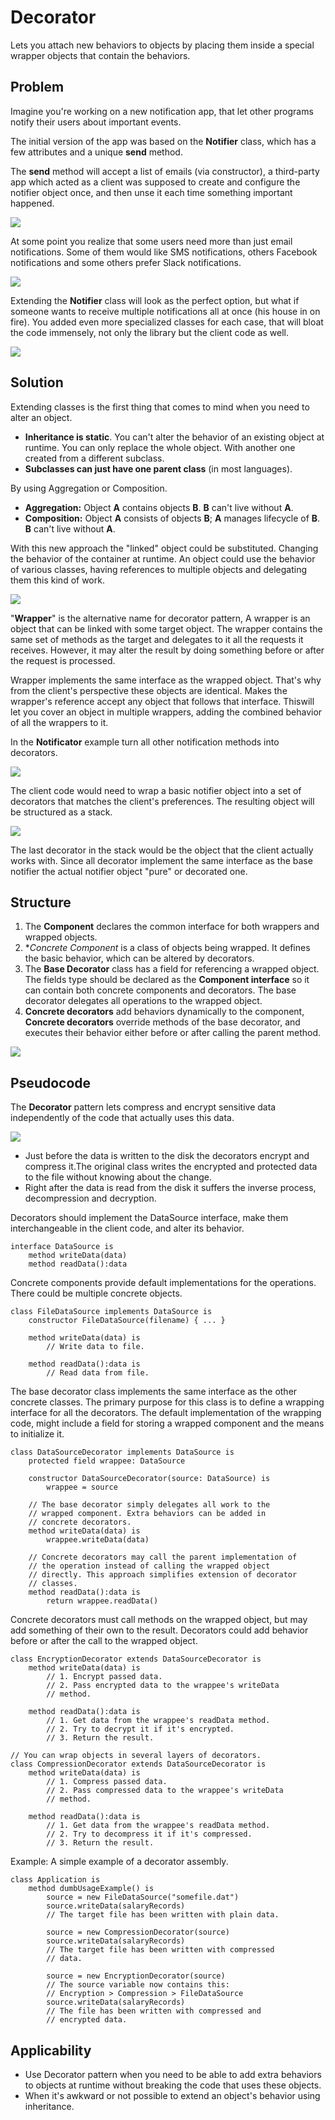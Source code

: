 # Decorator

Lets you attach new behaviors to objects by placing them inside a special wrapper objects that contain the behaviors.

## Problem

Imagine you're working on a new notification app, that let other programs notify their users about important events.

The initial version of the app was based on the **Notifier** class, which has a few attributes and a unique **send** method.

The **send** method will accept a list of emails (via constructor), a third-party app which acted as a client was 
supposed to create and configure the notifier object once, and then unse it each time something important happened.

![](../../../../../resources/img/decorator/decorator1.png)

At some point you realize that some users need more than just email notifications. Some of them would like SMS notifications,
others Facebook notifications and some others prefer Slack notifications.

![](../../../../../resources/img/decorator/decorator2.png)

 Extending the **Notifier** class will look as the perfect option, but what if someone wants to receive multiple
notifications all at once (his house in on fire). You added even more specialized classes for each case, that will bloat the 
code immensely, not only the library but the client code as well.

![](../../../../../resources/img/decorator/decorator3.png)

## Solution

Extending classes is the first thing that comes to mind when you need to alter an object.

- **Inheritance is static**. You can't alter the behavior of an existing object at runtime. You can only replace the whole object.
With another one created from a different subclass.
- **Subclasses can just have one parent class** (in most languages).

By using Aggregation or Composition.
- **Aggregation:**  Object **A** contains objects **B**. **B** can't live without **A**.
- **Composition:** Object **A** consists of objects **B**; **A** manages lifecycle of **B**. **B** can't live without **A**.

With this new approach the "linked" object could be substituted. Changing the behavior of the container at runtime. 
An object could use the behavior of various classes, having references to multiple objects and delegating them this kind of work.

![](../../../../../resources/img/decorator/decorator4.png)

"**Wrapper**" is the alternative name for decorator pattern, A wrapper is an object that can be linked with some target object.
The wrapper contains the same set of methods as the target and delegates to it all the requests it receives. However, it may alter
the result by doing something before or after the request is processed.

Wrapper implements the same interface as the wrapped object. That's why from the client's perspective these objects are identical.
Makes the wrapper's reference accept any object that follows that interface. Thiswill let you cover an object in multiple wrappers,
adding the combined behavior of all the wrappers to it.

In the **Notificator** example turn all other notification methods into decorators.

![](../../../../../resources/img/decorator/decorator5.png)

The client code would need to wrap a basic notifier object into a set of decorators that matches the client's preferences. 
The resulting object will be structured as a stack.

![](../../../../../resources/img/decorator/decorator6.png)

The last decorator in the stack would be the object that the client actually works with. Since all decorator implement the 
same interface as the base notifier the actual notifier object "pure" or decorated one.

## Structure

1. The **Component** declares the common interface for both wrappers and wrapped objects.
2. **Concrete Component* is a class of objects being wrapped. It defines the basic behavior, which can be altered by decorators.
3. The **Base Decorator** class has a field for referencing a wrapped object. The fields type should be declared as the 
**Component interface** so it can contain both concrete components and decorators. The base decorator delegates all operations 
to the wrapped object.
4. **Concrete decorators** add behaviors dynamically to the component, **Concrete decorators** override methods of 
the base decorator, and executes their behavior either before or after calling the parent method.

![](../../../../../resources/img/decorator/decorator7.png)

## Pseudocode

The **Decorator** pattern lets compress and encrypt sensitive data independently of the code that actually uses this data.

![](../../../../../resources/img/decorator/decorator7.png)

- Just before the data is written to the disk the decorators encrypt and compress it.The original class writes the encrypted
and protected data to the file without knowing about the change.
- Right after the data is read from the disk it suffers the inverse process, decompression and decryption.

Decorators should implement the DataSource interface, make them interchangeable in the client code, and alter its behavior.
```
interface DataSource is
    method writeData(data)
    method readData():data
```

Concrete components provide default implementations for the operations. There could be multiple concrete objects.

```
class FileDataSource implements DataSource is
    constructor FileDataSource(filename) { ... }

    method writeData(data) is
        // Write data to file.

    method readData():data is
        // Read data from file.
```

The base decorator class implements the same interface as the other concrete classes. The primary purpose for this class is 
to define a wrapping interface for all the decorators. The default implementation of the wrapping code, might include a field
for storing a wrapped component and the means to initialize it.

```
class DataSourceDecorator implements DataSource is
    protected field wrappee: DataSource

    constructor DataSourceDecorator(source: DataSource) is
        wrappee = source

    // The base decorator simply delegates all work to the
    // wrapped component. Extra behaviors can be added in
    // concrete decorators.
    method writeData(data) is
        wrappee.writeData(data)

    // Concrete decorators may call the parent implementation of
    // the operation instead of calling the wrapped object
    // directly. This approach simplifies extension of decorator
    // classes.
    method readData():data is
        return wrappee.readData()
```

Concrete decorators must call methods on the wrapped object, but may add something of their own to the result. Decorators could
add behavior before or after the call to the wrapped object.

```
class EncryptionDecorator extends DataSourceDecorator is
    method writeData(data) is
        // 1. Encrypt passed data.
        // 2. Pass encrypted data to the wrappee's writeData
        // method.

    method readData():data is
        // 1. Get data from the wrappee's readData method.
        // 2. Try to decrypt it if it's encrypted.
        // 3. Return the result.

// You can wrap objects in several layers of decorators.
class CompressionDecorator extends DataSourceDecorator is
    method writeData(data) is
        // 1. Compress passed data.
        // 2. Pass compressed data to the wrappee's writeData
        // method.

    method readData():data is
        // 1. Get data from the wrappee's readData method.
        // 2. Try to decompress it if it's compressed.
        // 3. Return the result.
```

Example: A simple example of a decorator assembly.
```
class Application is
    method dumbUsageExample() is
        source = new FileDataSource("somefile.dat")
        source.writeData(salaryRecords)
        // The target file has been written with plain data.

        source = new CompressionDecorator(source)
        source.writeData(salaryRecords)
        // The target file has been written with compressed
        // data.

        source = new EncryptionDecorator(source)
        // The source variable now contains this:
        // Encryption > Compression > FileDataSource
        source.writeData(salaryRecords)
        // The file has been written with compressed and
        // encrypted data.
```

## Applicability

- Use Decorator pattern when you need to be able to add extra behaviors to objects at runtime without breaking the code that 
uses these objects.
- When it's awkward or not possible to extend an object's behavior using inheritance.